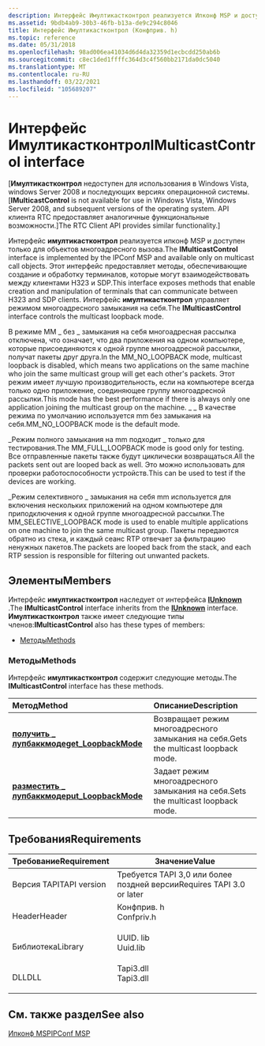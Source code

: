 ```yaml
---
description: Интерфейс Имултикастконтрол реализуется Ипконф MSP и доступен только для объектов многоадресного вызова.
ms.assetid: 9bdb4ab9-30b3-46fb-b13a-de9c294c8046
title: Интерфейс Имултикастконтрол (Конфприв. h)
ms.topic: reference
ms.date: 05/31/2018
ms.openlocfilehash: 98ad006ea41034d6d4da32359d1ecbcdd250ab6b
ms.sourcegitcommit: c8ec1ded1ffffc364d3c4f560bb2171da0dc5040
ms.translationtype: MT
ms.contentlocale: ru-RU
ms.lasthandoff: 03/22/2021
ms.locfileid: "105689207"
---
```

# <a name="imulticastcontrol-interface"></a><span data-ttu-id="da5f3-103">Интерфейс Имултикастконтрол</span><span class="sxs-lookup"><span data-stu-id="da5f3-103">IMulticastControl interface</span></span>

<span data-ttu-id="da5f3-104">\[**Имултикастконтрол** недоступен для использования в Windows Vista, windows Server 2008 и последующих версиях операционной системы.</span><span class="sxs-lookup"><span data-stu-id="da5f3-104">\[**IMulticastControl** is not available for use in Windows Vista, Windows Server 2008, and subsequent versions of the operating system.</span></span> <span data-ttu-id="da5f3-105">API клиента RTC предоставляет аналогичные функциональные возможности.\]</span><span class="sxs-lookup"><span data-stu-id="da5f3-105">The RTC Client API provides similar functionality.\]</span></span>

<span data-ttu-id="da5f3-106">Интерфейс **имултикастконтрол** реализуется ипконф MSP и доступен только для объектов многоадресного вызова.</span><span class="sxs-lookup"><span data-stu-id="da5f3-106">The **IMulticastControl** interface is implemented by the IPConf MSP and available only on multicast call objects.</span></span> <span data-ttu-id="da5f3-107">Этот интерфейс предоставляет методы, обеспечивающие создание и обработку терминалов, которые могут взаимодействовать между клиентами H323 и SDP.</span><span class="sxs-lookup"><span data-stu-id="da5f3-107">This interface exposes methods that enable creation and manipulation of terminals that can communicate between H323 and SDP clients.</span></span> <span data-ttu-id="da5f3-108">Интерфейс **имултикастконтрол** управляет режимом многоадресного замыкания на себя.</span><span class="sxs-lookup"><span data-stu-id="da5f3-108">The **IMulticastControl** interface controls the multicast loopback mode.</span></span>

<span data-ttu-id="da5f3-109">В режиме MM \_ без \_ замыкания на себя многоадресная рассылка отключена, что означает, что два приложения на одном компьютере, которые присоединяются к одной группе многоадресной рассылки, получат пакеты друг друга.</span><span class="sxs-lookup"><span data-stu-id="da5f3-109">In the MM\_NO\_LOOPBACK mode, multicast loopback is disabled, which means two applications on the same machine who join the same multicast group will get each other's packets.</span></span> <span data-ttu-id="da5f3-110">Этот режим имеет лучшую производительность, если на компьютере всегда только одно приложение, соединяющее группу многоадресной рассылки.</span><span class="sxs-lookup"><span data-stu-id="da5f3-110">This mode has the best performance if there is always only one application joining the multicast group on the machine.</span></span> <span data-ttu-id="da5f3-111">\_ \_ В качестве режима по умолчанию используется mm без замыкания на себя.</span><span class="sxs-lookup"><span data-stu-id="da5f3-111">MM\_NO\_LOOPBACK mode is the default mode.</span></span>

<span data-ttu-id="da5f3-112">\_Режим полного замыкания на mm подходит \_ только для тестирования.</span><span class="sxs-lookup"><span data-stu-id="da5f3-112">The MM\_FULL\_LOOPBACK mode is good only for testing.</span></span> <span data-ttu-id="da5f3-113">Все отправленные пакеты также будут циклически возвращаться.</span><span class="sxs-lookup"><span data-stu-id="da5f3-113">All the packets sent out are looped back as well.</span></span> <span data-ttu-id="da5f3-114">Это можно использовать для проверки работоспособности устройств.</span><span class="sxs-lookup"><span data-stu-id="da5f3-114">This can be used to test if the devices are working.</span></span>

<span data-ttu-id="da5f3-115">\_Режим селективного \_ замыкания на себя mm используется для включения нескольких приложений на одном компьютере для приподключения к одной группе многоадресной рассылки.</span><span class="sxs-lookup"><span data-stu-id="da5f3-115">The MM\_SELECTIVE\_LOOPBACK mode is used to enable multiple applications on one machine to join the same multicast group.</span></span> <span data-ttu-id="da5f3-116">Пакеты передаются обратно из стека, и каждый сеанс RTP отвечает за фильтрацию ненужных пакетов.</span><span class="sxs-lookup"><span data-stu-id="da5f3-116">The packets are looped back from the stack, and each RTP session is responsible for filtering out unwanted packets.</span></span>

## <a name="members"></a><span data-ttu-id="da5f3-117">Элементы</span><span class="sxs-lookup"><span data-stu-id="da5f3-117">Members</span></span>

<span data-ttu-id="da5f3-118">Интерфейс **имултикастконтрол** наследует от интерфейса [**IUnknown**](/windows/desktop/api/unknwn/nn-unknwn-iunknown) .</span><span class="sxs-lookup"><span data-stu-id="da5f3-118">The **IMulticastControl** interface inherits from the [**IUnknown**](/windows/desktop/api/unknwn/nn-unknwn-iunknown) interface.</span></span> <span data-ttu-id="da5f3-119">**Имултикастконтрол** также имеет следующие типы членов:</span><span class="sxs-lookup"><span data-stu-id="da5f3-119">**IMulticastControl** also has these types of members:</span></span>

-   [<span data-ttu-id="da5f3-120">Методы</span><span class="sxs-lookup"><span data-stu-id="da5f3-120">Methods</span></span>](#methods)

### <a name="methods"></a><span data-ttu-id="da5f3-121">Методы</span><span class="sxs-lookup"><span data-stu-id="da5f3-121">Methods</span></span>

<span data-ttu-id="da5f3-122">Интерфейс **имултикастконтрол** содержит следующие методы.</span><span class="sxs-lookup"><span data-stu-id="da5f3-122">The **IMulticastControl** interface has these methods.</span></span>



| <span data-ttu-id="da5f3-123">Метод</span><span class="sxs-lookup"><span data-stu-id="da5f3-123">Method</span></span>                                                          | <span data-ttu-id="da5f3-124">Описание</span><span class="sxs-lookup"><span data-stu-id="da5f3-124">Description</span></span>                                  |
|:----------------------------------------------------------------|:---------------------------------------------|
| [<span data-ttu-id="da5f3-125">**получить \_ лупбаккмоде**</span><span class="sxs-lookup"><span data-stu-id="da5f3-125">**get\_LoopbackMode**</span></span>](imulticastcontrol-get-loopbackmode.md) | <span data-ttu-id="da5f3-126">Возвращает режим многоадресного замыкания на себя.</span><span class="sxs-lookup"><span data-stu-id="da5f3-126">Gets the multicast loopback mode.</span></span><br/> |
| [<span data-ttu-id="da5f3-127">**разместить \_ лупбаккмоде**</span><span class="sxs-lookup"><span data-stu-id="da5f3-127">**put\_LoopbackMode**</span></span>](imulticastcontrol-put-loopbackmode.md) | <span data-ttu-id="da5f3-128">Задает режим многоадресного замыкания на себя.</span><span class="sxs-lookup"><span data-stu-id="da5f3-128">Sets the multicast loopback mode.</span></span><br/> |



 

## <a name="requirements"></a><span data-ttu-id="da5f3-129">Требования</span><span class="sxs-lookup"><span data-stu-id="da5f3-129">Requirements</span></span>



| <span data-ttu-id="da5f3-130">Требование</span><span class="sxs-lookup"><span data-stu-id="da5f3-130">Requirement</span></span> | <span data-ttu-id="da5f3-131">Значение</span><span class="sxs-lookup"><span data-stu-id="da5f3-131">Value</span></span> |
|-------------------------|---------------------------------------------------------------------------------------|
| <span data-ttu-id="da5f3-132">Версия TAPI</span><span class="sxs-lookup"><span data-stu-id="da5f3-132">TAPI version</span></span><br/> | <span data-ttu-id="da5f3-133">Требуется TAPI 3,0 или более поздней версии</span><span class="sxs-lookup"><span data-stu-id="da5f3-133">Requires TAPI 3.0 or later</span></span><br/>                                                 |
| <span data-ttu-id="da5f3-134">Header</span><span class="sxs-lookup"><span data-stu-id="da5f3-134">Header</span></span><br/>       | <dl> <span data-ttu-id="da5f3-135"><dt>Конфприв. h</dt></span><span class="sxs-lookup"><span data-stu-id="da5f3-135"><dt>Confpriv.h</dt></span></span> </dl> |
| <span data-ttu-id="da5f3-136">Библиотека</span><span class="sxs-lookup"><span data-stu-id="da5f3-136">Library</span></span><br/>      | <dl> <span data-ttu-id="da5f3-137"><dt>UUID. lib</dt></span><span class="sxs-lookup"><span data-stu-id="da5f3-137"><dt>Uuid.lib</dt></span></span> </dl>   |
| <span data-ttu-id="da5f3-138">DLL</span><span class="sxs-lookup"><span data-stu-id="da5f3-138">DLL</span></span><br/>          | <dl> <span data-ttu-id="da5f3-139"><dt>Tapi3.dll</dt></span><span class="sxs-lookup"><span data-stu-id="da5f3-139"><dt>Tapi3.dll</dt></span></span> </dl>  |



## <a name="see-also"></a><span data-ttu-id="da5f3-140">См. также раздел</span><span class="sxs-lookup"><span data-stu-id="da5f3-140">See also</span></span>

<dl> <dt>

[<span data-ttu-id="da5f3-141">Ипконф MSP</span><span class="sxs-lookup"><span data-stu-id="da5f3-141">IPConf MSP</span></span>](ipconf-msp.md)
</dt> </dl>

 

